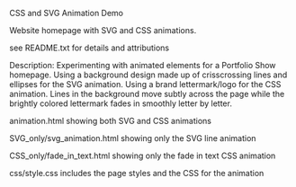 CSS and SVG Animation Demo 

Website homepage with SVG and CSS animations. 

see README.txt for details and attributions

Description: Experimenting with animated elements for a Portfolio Show homepage. Using a background design made up of crisscrossing lines and ellipses for the SVG animation. Using a brand lettermark/logo for the CSS animation. Lines in the background move subtly across the page while the brightly colored lettermark fades in smoothly letter by letter.

animation.html showing both SVG and CSS animations

SVG_only/svg_animation.html showing only the SVG line animation 

CSS_only/fade_in_text.html showing only the fade in text CSS animation

css/style.css includes the page styles and the CSS for the animation


